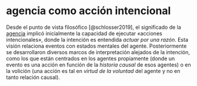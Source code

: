 # agencia como acción intencional

Desde el punto de vista filosófico [@schlosser2019], el significado de la [agencia](agencia.md) implicó inicialmente la capacidad de ejecutar «acciones intencionales», donde la intención es  entendida *actuar por una razón*. Esta visión relaciona eventos con estados mentales del agente. Posteriormente se desarrollaron diversos marcos de interpretación alejados de la intención, como los que están centrados en los agentes propiamente (donde un evento es una acción en función de la *historia causal* de esos agentes) o en la volición (una acción es tal en *virtud de la voluntad* del agente y no en tanto relación causal).
